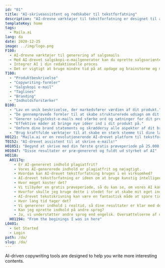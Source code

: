 ```yaml
---
id: "01"
title: "AI-skriveassistent og redskaber til tekstforfatning"
description: "AI-drevne værktøjer til tekstforfatning er designet til at hjælpe dig med hurtigt at skrive indhold til dit brand."
templateKey: home
tags:
  - Maila.ai
lang: da
date: 2020-12-25
image: ../img/logo.png
F100:
  - AI-drevne værktøjer til generering af salgsmails
  - Med AI-drevet salgskopi-e-mailgenerator kan du oprette salgsorienterede e-mails, der vil motivere din målgruppe til at handle. Du skal blot indtaste nogle produktoplysninger, og vores avancerede motor vil generere en markedsføringsbesked, der tager dit produkt til det næste niveau.
  - Integrer AI i din redaktionelle proces
  - Det er vigtigt at bruge mindre tid på at opdage og brainstorme og mere tid på rent faktisk at producere resultater. Ved at integrere AI-algoritmer i din redaktionelle proces kan du få nye idéer ind i din virksomhed. uanset om du skal skrive et blogindlæg, skabe indhold til et websted eller oprette en markedsføringsmail, kan vores platform hjælpe dig med at fremskynde din skriveproces.
T100:
  - "Produktbeskrivelse"
  - "Copywriting-formler"
  - "Salgskopi e-mail"
  - "Taglines"
  - "Branding"
  - "Indholdsforstærker"
B100: 
  - "Lav en unik beskrivelse, der markedsfører værdien af dit produkt."
  - "De gennemprøvede formler til at skabe strukturerede udsagn om dit produkt."
  - "Generer salgstekst-e-mails med stærke ord og sætninger for dit produkt."
  - "Effektive måder at bringe nye idéer ind i dit produkt på."
  - "Omform dine brand statements og skræddersy alle aspekter af dit brand til at kommunikere dets styrker og værdier."
  - "Brug kraftfulde værktøjer til at skabe en stærk stemme til dine landingssider med indhold."
H0121: "Maila.ai er en revolutionerende AI-drevet platform til tekstforfatning og skriveassistance, der gør det muligt at producere professionelt indhold på få minutter."
T0152: "AI-drevet assistent til at skrive e-mails!"
H01051: "Begynd at skrive med din første gratis prøveperiode på 25.000 ord, og se, om dit arbejde bliver bedre."
H01047: "Disse resultater er præ-genereret og fuldt ud styrket af AI"
H0118:
  A0117q:
    - Er AI-genereret indhold plagiatfrit? 
    - Vores AI-genererede indhold er plagiatfrit og nøjagtigt.
    - Hvordan kan AI-drevet tekstforfatning bruges i en virksomhed?
    - AI-drevet tekstforfatning er ideen om at bruge kunstig intelligens til at skrive indhold til din virksomhed. Denne type tekstforfatning kan bruges til en række forskellige aspekter af din virksomhed, f.eks. dine produktbeskrivelser, opdateringer på sociale medier, emnelinjer i e-mails og meget mere.
    - Hvor meget koster det?
    - Vi tilbyder en gratis prøveperiode, så du kan se, om vores AI kan hjælpe dig med at producere godt indhold.
    - Hvorfor skulle jeg bruge dette i stedet for at skabe mit eget indhold?
    - AI-drevet tekstskrivning kan være en fantastisk måde at spare tid på, især hvis du mangler personale. Automatiseret skrivning kan producere indhold hurtigere end at få en menneskelig skribent til at gøre det.
    - Hvor lang tid tager det?
    - Vi genererer indhold i realtid, så dine resultater er klar med det samme. Da vores kopi-genereringsmotor er helt automatiseret, giver det os også mulighed for at skalere vores output til at matche dine behov.
    - Kan jeg oprette indhold på andre sprog?
    - Ja, vi understøtter andre sprog end engelsk. Oversættelserne af den bedste kvalitet er i øjeblikket tilgængelige på engelsk.
  H01194: "From the beginings I was in here"
L0401:
  - Get Started
  - Login
path: /da/
slug: /da/
---
```



AI-driven copywriting tools are designed to help you write more interesting contents.